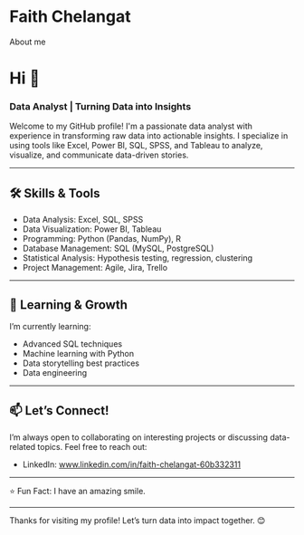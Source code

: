# Faith Chelangat
About me
# Hi 👋

### Data Analyst | Turning Data into Insights

Welcome to my GitHub profile! I'm a passionate data analyst with experience in transforming raw data into actionable insights. I specialize in using tools like Excel, Power BI, SQL, SPSS, and Tableau to analyze, visualize, and communicate data-driven stories.

---

## 🛠️ Skills & Tools
- Data Analysis: Excel, SQL, SPSS
- Data Visualization: Power BI, Tableau
- Programming: Python (Pandas, NumPy), R
- Database Management: SQL (MySQL, PostgreSQL)
- Statistical Analysis: Hypothesis testing, regression, clustering
- Project Management: Agile, Jira, Trello

---

## 🌱 Learning & Growth
I’m currently learning:
- Advanced SQL techniques
- Machine learning with Python
- Data storytelling best practices
- Data engineering

---

## 📫 Let’s Connect!
I’m always open to collaborating on interesting projects or discussing data-related topics. Feel free to reach out:
- LinkedIn: www.linkedin.com/in/faith-chelangat-60b332311

---

⭐️ Fun Fact: I have an amazing smile.

---

Thanks for visiting my profile! Let’s turn data into impact together. 😊
